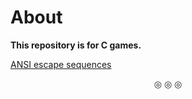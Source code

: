# About
**This repository is for C games.**

[ANSI escape sequences](https://gist.github.com/fnky/458719343aabd01cfb17a3a4f7296797)



<p align="center">
&#9678; &#9678; &#9678;
</p>
